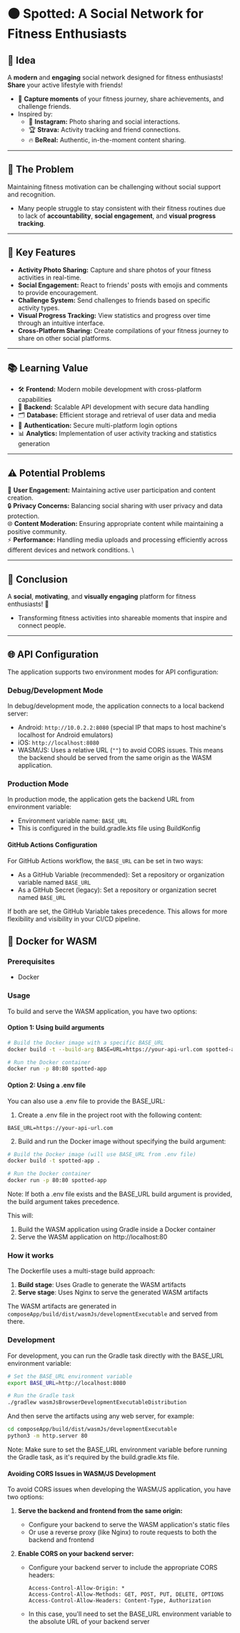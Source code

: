 # ⚫ Spotted: A Social Network for Fitness Enthusiasts

## 🚀 Idea
A **modern** and **engaging** social network designed for fitness enthusiasts! **Share** your active lifestyle with friends!
- 📸 **Capture moments** of your fitness journey, share achievements, and challenge friends.
- Inspired by: 
  - 📱 **Instagram:** Photo sharing and social interactions.
  - 🏆 **Strava:** Activity tracking and friend connections.
  - 🔥 **BeReal:** Authentic, in-the-moment content sharing.

---

## 🤔 The Problem
Maintaining fitness motivation can be challenging without social support and recognition.
- Many people struggle to stay consistent with their fitness routines due to lack of **accountability**, **social engagement**, and **visual progress tracking**.

---

## 🎯 Key Features
- **Activity Photo Sharing:** Capture and share photos of your fitness activities in real-time.
- **Social Engagement:** React to friends' posts with emojis and comments to provide encouragement.
- **Challenge System:** Send challenges to friends based on specific activity types.
- **Visual Progress Tracking:** View statistics and progress over time through an intuitive interface.
- **Cross-Platform Sharing:** Create compilations of your fitness journey to share on other social platforms.

---

## 📚 Learning Value
- 🛠️ **Frontend:** Modern mobile development with cross-platform capabilities
- 🔗 **Backend:** Scalable API development with secure data handling
- 🗂️ **Database:** Efficient storage and retrieval of user data and media
- 🔐 **Authentication:** Secure multi-platform login options
- 📊 **Analytics:** Implementation of user activity tracking and statistics generation

---

## ⚠️ Potential Problems
📱 **User Engagement:** Maintaining active user participation and content creation. \
🔒 **Privacy Concerns:** Balancing social sharing with user privacy and data protection. \
🌐 **Content Moderation:** Ensuring appropriate content while maintaining a positive community. \
⚡ **Performance:** Handling media uploads and processing efficiently across different devices and network conditions. \

---

## 🎉 Conclusion
A **social**, **motivating**, and **visually engaging** platform for fitness enthusiasts! 💪
- Transforming fitness activities into shareable moments that inspire and connect people.

---

## 🌐 API Configuration

The application supports two environment modes for API configuration:

### Debug/Development Mode
In debug/development mode, the application connects to a local backend server:
- Android: `http://10.0.2.2:8080` (special IP that maps to host machine's localhost for Android emulators)
- iOS: `http://localhost:8080`
- WASM/JS: Uses a relative URL (`""`) to avoid CORS issues. This means the backend should be served from the same origin as the WASM application.

### Production Mode
In production mode, the application gets the backend URL from environment variable:
- Environment variable name: `BASE_URL`
- This is configured in the build.gradle.kts file using BuildKonfig

#### GitHub Actions Configuration
For GitHub Actions workflow, the `BASE_URL` can be set in two ways:
- As a GitHub Variable (recommended): Set a repository or organization variable named `BASE_URL`
- As a GitHub Secret (legacy): Set a repository or organization secret named `BASE_URL`

If both are set, the GitHub Variable takes precedence. This allows for more flexibility and visibility in your CI/CD pipeline.

## 🐳 Docker for WASM

### Prerequisites
- Docker

### Usage
To build and serve the WASM application, you have two options:

#### Option 1: Using build arguments
```bash
# Build the Docker image with a specific BASE_URL
docker build -t --build-arg BASE=URL=https://your-api-url.com spotted-app .

# Run the Docker container
docker run -p 80:80 spotted-app
```

#### Option 2: Using a .env file
You can also use a .env file to provide the BASE_URL:

1. Create a .env file in the project root with the following content:
```
BASE_URL=https://your-api-url.com
```

2. Build and run the Docker image without specifying the build argument:
```bash
# Build the Docker image (will use BASE_URL from .env file)
docker build -t spotted-app .

# Run the Docker container
docker run -p 80:80 spotted-app
```

Note: If both a .env file exists and the BASE_URL build argument is provided, the build argument takes precedence.

This will:
1. Build the WASM application using Gradle inside a Docker container
2. Serve the WASM application on http://localhost:80

### How it works
The Dockerfile uses a multi-stage build approach:

1. **Build stage**: Uses Gradle to generate the WASM artifacts
2. **Serve stage**: Uses Nginx to serve the generated WASM artifacts

The WASM artifacts are generated in `composeApp/build/dist/wasmJs/developmentExecutable` and served from there.

### Development
For development, you can run the Gradle task directly with the BASE_URL environment variable:

```bash
# Set the BASE_URL environment variable
export BASE_URL=http://localhost:8080

# Run the Gradle task
./gradlew wasmJsBrowserDevelopmentExecutableDistribution
```

And then serve the artifacts using any web server, for example:

```bash
cd composeApp/build/dist/wasmJs/developmentExecutable
python3 -m http.server 80
```

Note: Make sure to set the BASE_URL environment variable before running the Gradle task, as it's required by the build.gradle.kts file.

#### Avoiding CORS Issues in WASM/JS Development
To avoid CORS issues when developing the WASM/JS application, you have two options:

1. **Serve the backend and frontend from the same origin:**
   - Configure your backend to serve the WASM application's static files
   - Or use a reverse proxy (like Nginx) to route requests to both the backend and frontend

2. **Enable CORS on your backend server:**
   - Configure your backend server to include the appropriate CORS headers:
     ```
     Access-Control-Allow-Origin: *
     Access-Control-Allow-Methods: GET, POST, PUT, DELETE, OPTIONS
     Access-Control-Allow-Headers: Content-Type, Authorization
     ```
   - In this case, you'll need to set the BASE_URL environment variable to the absolute URL of your backend server
